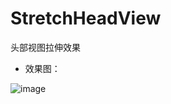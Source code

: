 # StretchHeadView
头部视图拉伸效果


* 效果图：  

![image](https://github.com/SniperXWJ/StretchHeadView/blob/master/img_folder/StretchHead.gif)
